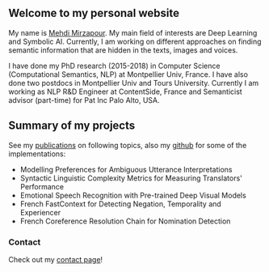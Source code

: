 ## Welcome to my personal website

My name is [Mehdi Mirzapour](https://www.linkedin.com/in/mehdimirzapour/). My main field of interests are Deep Learning and Symbolic AI. Currently, I am working on different approaches on finding semantic information that are hidden in the texts, images and voices.

I have done my PhD research (2015-2018) in Computer Science (Computational Semantics, NLP) at Montpellier Univ, France. I have also done two postdocs in Montpellier Univ and Tours University. Currently I am working as NLP R&D Engineer at ContentSide, France and Semanticist advisor (part-time) for Pat Inc Palo Alto, USA.

## Summary of my projects

See my [publications](https://sites.google.com/view/mehdimirzapour/publications) on following topics, also my [github](https://github.com/mehdi-mirzapour) for some of the implementations:

- Modelling Preferences for Ambiguous Utterance Interpretations
- Syntactic Linguistic Complexity Metrics for Measuring Translators' Performance
- Emotional Speech Recognition with Pre-trained Deep Visual Models
- French FastContext for Detecting Negation, Temporality and Experiencer
- French Coreference Resolution Chain for Nomination Detection

### Contact

Check out my [contact page](https://sites.google.com/view/mehdimirzapour/contact)!

